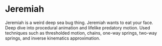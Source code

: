 # Jeremiah
 Jeremiah is a weird deep sea bug thing. Jeremiah wants to eat your face. Deep dive into procedural animation and lifelike predatory motion. Used techniques such as thresholded motion, chains, one-way springs, two-way springs, and inverse kinematics approximation. 
